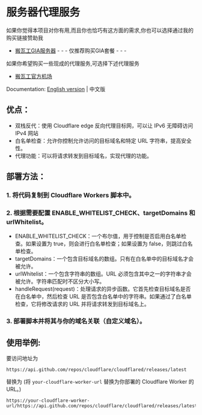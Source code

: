 # 服务器代理服务

如果你觉得本项目对你有用,而且你也恰巧有这方面的需求,你也可以选择通过我的购买链接赞助我  
- [搬瓦工GIA服务器](https://bandwagonhost.com/aff.php?aff=41846)  - - - 仅推荐购买GIA套餐 - - -   

如果你希望购买一些现成的代理服务,可选择下述代理服务
- [搬瓦工官方机场](https://justmysocks.net/members/aff.php?aff=16884)  

Documentation: [English version](https://github.com/uszhen/my-gh_proxy/blob/main/README_EN.md) | 中文版

## 优点：
* 双栈反代：使用 Cloudflare edge 反向代理目标网，可以让 IPv6 无障碍访问 IPv4 网站
* 白名单检查：允许你控制允许访问的目标域名和特定 URL 字符串，提高安全性。
* 代理功能：可以将请求转发到目标域名，实现代理的功能。

## 部署方法：

### 1. 将代码复制到 Cloudflare Workers 脚本中。
### 2. 根据需要配置 ENABLE_WHITELIST_CHECK、targetDomains 和 urlWhitelist。
* ENABLE_WHITELIST_CHECK：一个布尔值，用于控制是否启用白名单检查。如果设置为 true，则会进行白名单检查；如果设置为 false，则跳过白名单检查。
* targetDomains：一个包含目标域名的数组。只有在白名单中的目标域名才会被允许。
* urlWhitelist：一个包含字符串的数组。URL 必须包含其中之一的字符串才会被允许。字符串匹配时不区分大小写。
* handleRequest(request)：处理请求的异步函数。它首先检查目标域名是否在白名单中，然后检查 URL 是否包含白名单中的字符串。如果通过了白名单检查，它将修改请求的 URL 并将请求转发到目标域名上。
### 3. 部署脚本并将其与你的域名关联（自定义域名）。

## 使用举例:

要访问地址为
```
https://api.github.com/repos/cloudflare/cloudflared/releases/latest
```
替换为 (将 `your-cloudflare-worker-url` 替换为你部署的 Cloudflare Worker 的 URL。)
```
https://your-cloudflare-worker-url/https://api.github.com/repos/cloudflare/cloudflared/releases/latest
```
